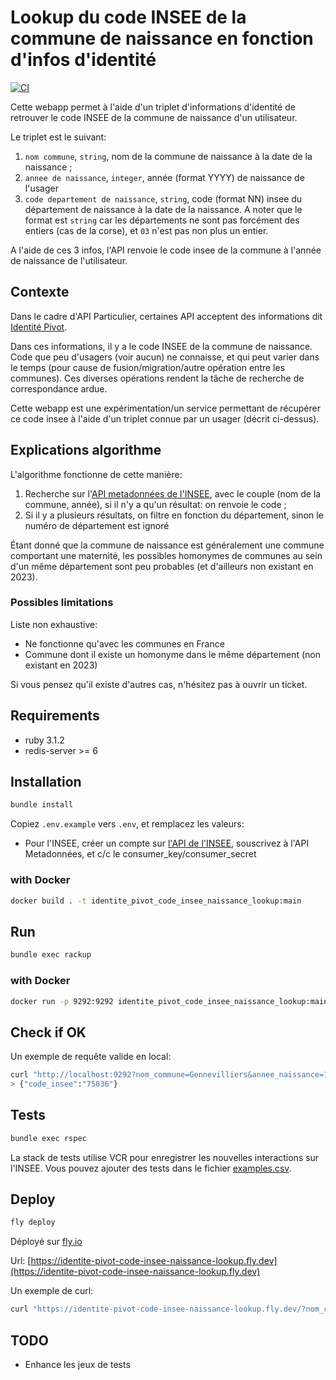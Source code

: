 # Lookup du code INSEE de la commune de naissance en fonction d'infos d'identité

[![CI](https://github.com/skelz0r/identite_pivot_code_insee_naissance_lookup/actions/workflows/tests.yml/badge.svg)](https://github.com/skelz0r/identite_pivot_code_insee_naissance_lookup/actions/workflows/tests.yml)

Cette webapp permet à l'aide d'un triplet d'informations d'identité de retrouver
le code INSEE de la commune de naissance d'un utilisateur.

Le triplet est le suivant:

1. `nom commune`, `string`, nom de la commune de naissance à la date de la
   naissance ;
2. `annee de naissance`, `integer`, année (format YYYY) de naissance de l'usager
3. `code departement de naissance`, `string`, code (format NN) insee du
   département de naissance à la date de la naissance. A noter que le format est
   `string` car les départements ne sont pas forcément des entiers (cas de la
   corse), et `03` n'est pas non plus un entier.

A l'aide de ces 3 infos, l'API renvoie le code insee de la commune à l'année de
naissance de l'utilisateur.

## Contexte

Dans le cadre d'API Particulier, certaines API acceptent des informations dit
[Identité
Pivot](https://partenaires.franceconnect.gouv.fr/fcp/fournisseur-identite#identite-pivot).

Dans ces informations, il y a le code INSEE de la commune de naissance. Code que
peu d'usagers (voir aucun) ne connaisse, et qui peut varier dans le temps (pour
cause de fusion/migration/autre opération entre les communes). Ces diverses
opérations rendent la tâche de recherche de correspondance ardue.

Cette webapp est une expérimentation/un service permettant de récupérer ce code
insee à l'aide d'un triplet connue par un usager (décrit ci-dessus).

## Explications algorithme

L'algorithme fonctionne de cette manière:

1. Recherche sur l'[API metadonnées de l'INSEE](https://api.insee.fr/catalogue/site/themes/wso2/subthemes/insee/pages/item-info.jag?name=M%C3%A9tadonn%C3%A9es&version=V1&provider=insee),
   avec le couple (nom de la commune, année), si il n'y a qu'un résultat: on
   renvoie le code ;
2. Si il y a plusieurs résultats, on filtre en fonction du département, sinon
   le numéro de département est ignoré

Étant donné que la commune de naissance est généralement une commune comportant
une maternité, les possibles homonymes de communes au sein d'un même département
sont peu probables (et d'ailleurs non existant en 2023).

### Possibles limitations

Liste non exhaustive:

- Ne fonctionne qu'avec les communes en France
- Commune dont il existe un homonyme dans le même département (non existant en
  2023)

Si vous pensez qu'il existe d'autres cas, n'hésitez pas à ouvrir un ticket.

## Requirements

- ruby 3.1.2
- redis-server >= 6

## Installation

```sh
bundle install
```

Copiez `.env.example` vers `.env`, et remplacez les valeurs:

- Pour l'INSEE, créer un compte sur [l'API de l'INSEE](https://api.insee.fr/),
    souscrivez à l'API Metadonnées, et c/c le consumer_key/consumer_secret

### with Docker

```sh
docker build . -t identite_pivot_code_insee_naissance_lookup:main
```

## Run

```sh
bundle exec rackup
```

### with Docker

```sh
docker run -p 9292:9292 identite_pivot_code_insee_naissance_lookup:main
```

## Check if OK

Un exemple de requête valide en local:

```sh
curl "http://localhost:9292?nom_commune=Gennevilliers&annee_naissance=1960&departement_commune=92"
> {"code_insee":"75036"}
```

## Tests

```sh
bundle exec rspec
```

La stack de tests utilise VCR pour enregistrer les nouvelles interactions sur
l'INSEE. Vous pouvez ajouter des tests dans le fichier
[examples.csv](./spec/examples.csv).

## Deploy

```sh
fly deploy
```

Déployé sur [fly.io](https://fly.io/)

Url: [https://identite-pivot-code-insee-naissance-lookup.fly.dev](https://identite-pivot-code-insee-naissance-lookup.fly.dev)

Un exemple de curl:

```sh
curl "https://identite-pivot-code-insee-naissance-lookup.fly.dev/?nom_commune=Gennevilliers&annee_naissance=2000&departement_commune=92"
```

## TODO

* Enhance les jeux de tests

